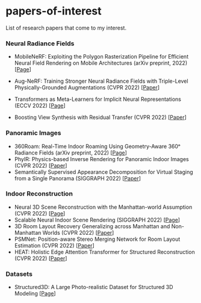 # papers-of-interest
List of research papers that come to my interest.

### Neural Radiance Fields
* MobileNeRF: Exploiting the Polygon Rasterization Pipeline for Efficient Neural Field Rendering on Mobile Architectures (arXiv preprint, 2022) [[Page](https://mobile-nerf.github.io/)]
* Aug-NeRF: Training Stronger Neural Radiance Fields with Triple-Level Physically-Grounded Augmentations (CVPR 2022) [[Paper](https://openaccess.thecvf.com/content/CVPR2022/papers/Chen_Aug-NeRF_Training_Stronger_Neural_Radiance_Fields_With_Triple-Level_Physically-Grounded_Augmentations_CVPR_2022_paper.pdf)]
* Transformers as Meta-Learners for Implicit Neural Representations (ECCV 2022) [[Page](https://yinboc.github.io/trans-inr/)]

* Boosting View Synthesis with Residual Transfer (CVPR 2022) [[Paper](https://openaccess.thecvf.com/content/CVPR2022/papers/Rong_Boosting_View_Synthesis_With_Residual_Transfer_CVPR_2022_paper.pdf)]

### Panoramic Images
* 360Roam: Real-Time Indoor Roaming Using Geometry-Aware 360ᵒ Radiance Fields (arXiv preprint, 2022) [[Page](https://huajianup.github.io/research/360Roam/)]
* PhyIR: Physics-based Inverse Rendering for Panoramic Indoor Images (CVPR 2022) [[Paper](https://openaccess.thecvf.com/content/CVPR2022/papers/Li_PhyIR_Physics-Based_Inverse_Rendering_for_Panoramic_Indoor_Images_CVPR_2022_paper.pdf)]
* Semantically Supervised Appearance Decomposition for Virtual Staging from a Single Panorama (SIGGRAPH 2022) [[Paper](https://arxiv.org/abs/2205.13150)]


### Indoor Reconstruction
* Neural 3D Scene Reconstruction with the Manhattan-world Assumption (CVPR 2022) [[Page](https://zju3dv.github.io/manhattan_sdf/)]
* Scalable Neural Indoor Scene Rendering (SIGGRAPH 2022) [[Page](https://xchaowu.github.io/papers/scalable-nisr/)]
* 3D Room Layout Recovery Generalizing across Manhattan and Non-Manhattan Worlds (CVPR 2022) [[Paper](https://openaccess.thecvf.com/content/CVPR2022W/OmniCV/papers/Jia_3D_Room_Layout_Recovery_Generalizing_Across_Manhattan_and_Non-Manhattan_Worlds_CVPRW_2022_paper.pdf)]
* PSMNet: Position-aware Stereo Merging Network for Room Layout Estimation (CVPR 2022) [[Paper](https://arxiv.org/abs/2203.15965)]
* HEAT: Holistic Edge Attention Transformer for Structured Reconstruction (CVPR 2022) [[Paper](https://openaccess.thecvf.com/content/CVPR2022/papers/Chen_HEAT_Holistic_Edge_Attention_Transformer_for_Structured_Reconstruction_CVPR_2022_paper.pdf)]


### Datasets
* Structured3D: A Large Photo-realistic Dataset for Structured 3D Modeling [[Page](https://structured3d-dataset.org/)]
